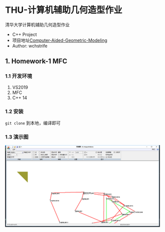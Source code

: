 # THU-计算机辅助几何造型作业

清华大学计算机辅助几何造型作业

- C++ Project
- 项目地址[Computer-Aided-Geometric-Modeling](https://github.com/wchstrife/Computer-Aided-Geometric-Modeling)
- Author: wchstrife

## 1. Homework-1 MFC

### 1.1 开发环境

1. VS2019
2. MFC
3. C++ 14

### 1.2 安装

``git clone`` 到本地，编译即可

### 1.3 演示图

![MFC1](/img/hw1.png)
